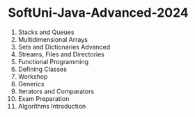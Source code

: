 # SoftUni-Java-Advanced-2024
<ol>
  <li>Stacks and Queues</li>
  <li>Multidimensional Arrays</li>
  <li>Sets and Dictionaries Advanced</li>
  <li>Streams, Files and Directories</li>
  <li>Functional Programming</li>
  <li>Defining Classes</li>
  <li>Workshop</li>
  <li>Generics</li>
  <li>Iterators and Comparators</li>
  <li>Exam Preparation</li>
  <li>Algorithms Introduction</li>
</ol>
